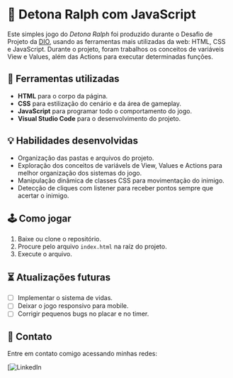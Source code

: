 # 👾 Detona Ralph com JavaScript

Este simples jogo do *Detona Ralph* foi produzido durante o Desafio de Projeto da [DIO](https://www.dio.me/), usando as ferramentas mais utilizadas da web: HTML, CSS e JavaScript. Durante o projeto, foram trabalhos os conceitos de variáveis View e Values, além das Actions para executar determinadas funções.

## 🧰 Ferramentas utilizadas

- **HTML** para o corpo da página.
- **CSS** para estilização do cenário e da área de gameplay.
- **JavaScript** para programar todo o comportamento do jogo.
- **Visual Studio Code** para o desenvolvimento do projeto.

## 💡 Habilidades desenvolvidas

- Organização das pastas e arquivos do projeto.
- Exploração dos conceitos de variávels de View, Values e Actions para melhor organização dos sistemas do jogo.
- Manipulação dinâmica de classes CSS para movimentação do inimigo.
- Detecção de cliques com listener para receber pontos sempre que acertar o inimigo.

## 🕹 Como jogar

1. Baixe ou clone o repositório.
2. Procure pelo arquivo `index.html` na raíz do projeto.
3. Execute o arquivo.

## ⏳ Atualizações futuras

- [ ] Implementar o sistema de vidas.
- [ ] Deixar o jogo responsivo para mobile.
- [ ] Corrigir pequenos bugs no placar e no timer.

## 📲 Contato

Entre em contato comigo acessando minhas redes:

[![LinkedIn](https://www.linkedin.com/in/kaillaine-cristina-da-lapa-vieira-944b282a0/)
